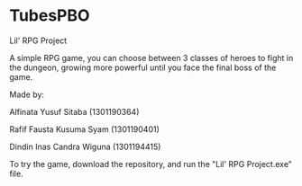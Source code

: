 # TubesPBO

Lil' RPG Project

A simple RPG game, you can choose between 3 classes of heroes to fight in the dungeon, growing more powerful until you face the final boss of the game.

Made by:

Alfinata Yusuf Sitaba (1301190364)

Rafif Fausta Kusuma Syam (1301190401)

Dindin Inas Candra Wiguna (1301194415)

To try the game, download the repository, and run the "Lil' RPG Project.exe" file.

